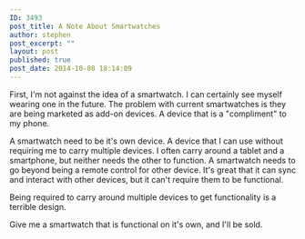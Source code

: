 ```yaml
---
ID: 3493
post_title: A Note About Smartwatches
author: stephen
post_excerpt: ""
layout: post
published: true
post_date: 2014-10-08 18:14:09
---
```

First, I'm not against the idea of a smartwatch. I can certainly see myself wearing one in the future. The problem with current smartwatches is they are being marketed as add-on devices. A device that is a "compliment" to my phone.

A smartwatch need to be it's own device. A device that I can use without requiring me to carry multiple devices. I often carry around a tablet and a smartphone, but neither needs the other to function. A smartwatch needs to go beyond being a remote control for other device. It's great that it can sync and interact with other devices, but it can't require them to be functional.

Being required to carry around multiple devices to get functionality is a terrible design.

Give me a smartwatch that is functional on it's own, and I'll be sold.